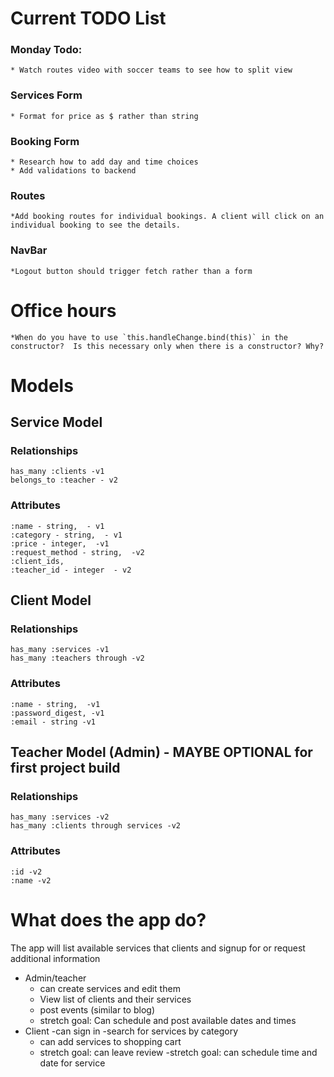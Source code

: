 # Current TODO List
### Monday Todo:
    * Watch routes video with soccer teams to see how to split view

### Services Form
    * Format for price as $ rather than string

### Booking Form
    * Research how to add day and time choices
    * Add validations to backend

### Routes
    *Add booking routes for individual bookings. A client will click on an individual booking to see the details.

### NavBar
    *Logout button should trigger fetch rather than a form

# Office hours
    *When do you have to use `this.handleChange.bind(this)` in the constructor?  Is this necessary only when there is a constructor? Why? 






# Models 
## Service Model
### Relationships
    has_many :clients -v1
    belongs_to :teacher - v2 
### Attributes
    :name - string,  - v1
    :category - string,  - v1
    :price - integer,  -v1
    :request_method - string,  -v2
    :client_ids, 
    :teacher_id - integer  - v2


## Client Model
### Relationships
    has_many :services -v1
    has_many :teachers through -v2
### Attributes
    :name - string,  -v1
    :password_digest, -v1
    :email - string -v1

## Teacher Model (Admin) - MAYBE OPTIONAL for first project build
### Relationships
    has_many :services -v2
    has_many :clients through services -v2

### Attributes
    :id -v2
    :name -v2

# What does the app do?
The app will list available services that clients and signup for or request additional information
- Admin/teacher 
    - can create services and edit them
    - View list of clients and their services
    - post events (similar to blog)
    - stretch goal: Can schedule and post available dates and times
- Client 
    -can sign in 
    -search for services by category
    - can add services to shopping cart
    - stretch goal: can leave review
    -stretch goal: can schedule time and date for service

